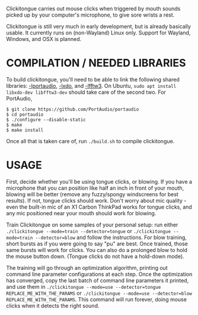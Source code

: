 Clickitongue carries out mouse clicks when triggered by mouth sounds picked
up by your computer's microphone, to give sore wrists a rest.

Clickitongue is still very much in early development, but is already basically
usable. It currently runs on (non-Wayland) Linux only. Support for Wayland,
Windows, and OSX is planned.

# COMPILATION / NEEDED LIBRARIES

To build clickitongue, you'll need to be able to link the following shared
libraries: [-lportaudio](http://www.portaudio.com/),
[-lxdo](https://github.com/jordansissel/xdotool), and
[-lfftw3](https://www.fftw.org/). On Ubuntu,
`sudo apt install libxdo-dev libfftw3-dev` should take care of the second two.
For PortAudio,

```
$ git clone https://github.com/PortAudio/portaudio
$ cd portaudio
$ ./configure --disable-static
$ make
$ make install
```

Once all that is taken care of, run `./build.sh` to compile clickitongue.

# USAGE

First, decide whether you'll be using tongue clicks, or blowing. If you have a
microphone that you can position like half an inch in front of your mouth,
blowing will be better (remove any fuzzy/spongy windscreens for best results).
If not, tongue clicks should work. Don't worry about mic quality - even the
built-in mic of an X1 Carbon ThinkPad works for tongue clicks, and any mic
positioned near your mouth should work for blowing.

Train Clickitongue on some samples of your personal setup: run either
`./clickitongue --mode=train --detector=tongue` or
`./clickitongue --mode=train --detector=blow` and follow the instructions. For
blow training, short bursts as if you were going to say "pu" are best.
Once trained, those same bursts will work for clicks. You can also do a
prolonged blow to hold the mouse button down. (Tongue clicks do not have a
hold-down mode).

The training will go through an optimization algorithm, printing out command
line parameter configurations at each step. Once the optimization has converged,
copy the last batch of command line parameters it printed, and use them in
`./clickitongue --mode=use --detector=tongue REPLACE_ME_WITH_THE_PARAMS` or
`./clickitongue --mode=use --detector=blow REPLACE_ME_WITH_THE_PARAMS`. This
command will run forever, doing mouse clicks when it detects the right sound.
